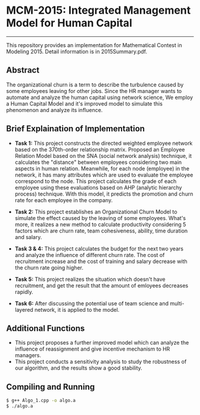 # MCM-2015: Integrated Management Model for Human Capital

------------------

This repository provides an implementation for Mathematical Contest in Modeling 2015. Detail information is in 2015Summary.pdf.

## Abstract
The organizational churn is a term to describe the turbulence caused by some employees leaving for other jobs. Since the HR manager wants to automate and analyze the human capital using network science, We employ a Human Capital Model and it's improved model to simulate this phenomenon and analyze its influence.

## Brief Explaination of Implementation
- **Task 1:** This project constructs the directed weighted employee network based on the 370th-order relationship matrix. Proposed an Employee Relation Model based on the SNA (social network analysis) technique, it calculates the "distance" between employees considering two main aspects in human relation. Meanwhile, for each node (employee) in the network, it has many attributes which are used to evaluate the employee correspond to the node. This project calculates the grade of each employee using these evaluations based on AHP (analytic hierarchy process) technique. With this model, it predicts the promotion and churn rate for each employee in the company.

- **Task 2:** This project establishes an Organizational Churn Model to simulate the effect caused by the leaving of some employees. What's more, it realizes a new method to calculate productivity considering 5 factors which are churn rate, team cohesiveness, ability, time duration and salary.

- **Task 3 & 4:** This project calculates the budget for the next two years and analyze the influence of different churn rate. The cost of recruitment increase and the cost of training and salary decrease with the churn rate going higher.

- **Task 5:** This project realizes the situation which doesn't have recruitment, and get the result that the amount of emloyees decreases rapidly.

- **Task 6:** After discussing the potential use of team science and multi-layered network, it is applied to the model.

## Additional Functions
- This project proposes a further improved model which can analyze the influence of reassignment and give incentive mechanism to HR managers.
- This project conducts a sensitivity analysis to study the robustness of our algorithm, and the results show a good stability. 

## Compiling and Running
```sh
$ g++ Algo_1.cpp -o algo.a
$ ./algo.a
```
